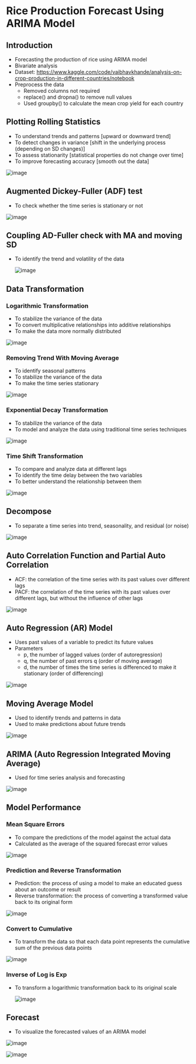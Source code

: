 # Rice Production Forecast Using ARIMA Model

## Introduction

- Forecasting the production of rice using ARIMA model
- Bivariate analysis
- Dataset: https://www.kaggle.com/code/vaibhavkhande/analysis-on-crop-production-in-different-countries/notebook
- Preprocess the data
    * Removed columns not required
    * replace() and dropna() to remove null values
    * Used groupby() to calculate the mean crop yield for each country

## Plotting Rolling Statistics

- To understand trends and patterns [upward or downward trend]
- To detect changes in variance [shift in the underlying process (depending on SD changes)]
- To assess stationarity [statistical properties do not change over time]
- To improve forecasting accuracy [smooth out the data]

![image](https://github.com/user-attachments/assets/6a4f5853-2a63-48e7-a60d-68bfff93f282)

## Augmented Dickey-Fuller (ADF) test

- To check whether the time series is stationary or not

![image](https://github.com/user-attachments/assets/fc6bf5c2-4655-4394-9215-d19e84325b08)

## Coupling AD-Fuller check with MA and moving SD

- To identify the trend and volatility of the data

  ![image](https://github.com/user-attachments/assets/7f7c9b91-af8a-4077-bc8a-923ff876983e)

## Data Transformation

### Logarithmic Transformation

- To stabilize the variance of the data
- To convert multiplicative relationships into additive relationships
- To make the data more normally distributed

![image](https://github.com/user-attachments/assets/818e9238-c515-48fa-b36e-8b55c84f27ed)

### Removing Trend With Moving Average

- To identify seasonal patterns
- To stabilize the variance of the data
- To make the time series stationary

![image](https://github.com/user-attachments/assets/41a0d9db-16d6-4588-9bf8-209f8fbfe5bf)

### Exponential Decay Transformation

- To stabilize the variance of the data
- To model and analyze the data using traditional time series techniques

![image](https://github.com/user-attachments/assets/feb0030c-b37c-44ae-b6f6-f95ca575337a)

### Time Shift Transformation

- To compare and analyze data at different lags
- To identify the time delay between the two variables
- To better understand the relationship between them

![image](https://github.com/user-attachments/assets/d630bd48-631a-4e3b-8fa2-2148ddd8b57e)

## Decompose

- To separate a time series into trend, seasonality, and residual (or noise)

![image](https://github.com/user-attachments/assets/8c6e7181-1916-4c49-a9fe-fde221de8afb)

## Auto Correlation Function and Partial Auto Correlation

- ACF: the correlation of the time series with its past values over different lags
- PACF: the correlation of the time series with its past values over different lags, but without the influence of other lags

![image](https://github.com/user-attachments/assets/1944adea-a85c-44fb-9575-e99b0313f82d)

## Auto Regression (AR) Model

- Uses past values of a variable to predict its future values
- Parameters
 	* p, the number of lagged values (order of autoregression)
	* q, the number of past errors q (order of moving average)
	* d, the number of times the time series is differenced to make it stationary (order of differencing)

![image](https://github.com/user-attachments/assets/4c2e2e11-c711-422f-9075-a6253f014496)

## Moving Average Model

- Used to identify trends and patterns in data
- Used to make predictions about future trends

![image](https://github.com/user-attachments/assets/f2190843-0553-4d88-a946-9d6805208138)

## ARIMA (Auto Regression Integrated Moving Average)

- Used for time series analysis and forecasting 

![image](https://github.com/user-attachments/assets/001c13dc-ca18-4b99-bbf4-06bec5a81d64)

## Model Performance

### Mean Square Errors

- To compare the predictions of the model against the actual data
- Calculated as the average of the squared forecast error values

![image](https://github.com/user-attachments/assets/d0f34b17-f466-4c49-82cb-7b68105cafd7)

### Prediction and Reverse Transformation

- Prediction: the process of using a model to make an educated guess about an outcome or result
- Reverse transformation: the process of converting a transformed value back to its original form

![image](https://github.com/user-attachments/assets/b02f2e64-9f25-4e57-bc21-6b34c975cbc9)

### Convert to Cumulative

- To transform the data so that each data point represents the cumulative sum of the previous data points

![image](https://github.com/user-attachments/assets/f08827d2-28b5-44e9-ba6a-e497b169313d)

### Inverse of Log is Exp

- To transform a logarithmic transformation back to its original scale

  ![image](https://github.com/user-attachments/assets/b5ce4440-943c-4953-b1df-cffdb39d2e05)

## Forecast

- To visualize the forecasted values of an ARIMA model

![image](https://github.com/user-attachments/assets/5accb254-94bd-4e72-ada5-933479219585)

![image](https://github.com/user-attachments/assets/34d0af9b-df28-4ded-b253-78c97db1595c)















